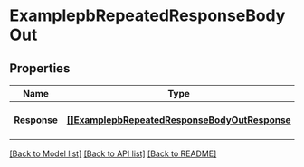 # ExamplepbRepeatedResponseBodyOut

## Properties
Name | Type | Description | Notes
------------ | ------------- | ------------- | -------------
**Response** | [**[]ExamplepbRepeatedResponseBodyOutResponse**](examplepbRepeatedResponseBodyOutResponse.md) |  | [optional] [default to null]

[[Back to Model list]](../README.md#documentation-for-models) [[Back to API list]](../README.md#documentation-for-api-endpoints) [[Back to README]](../README.md)

